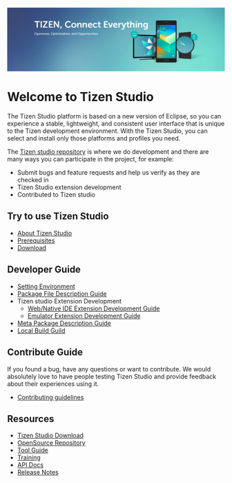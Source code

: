 ![](../../media/tizen-studio/tizen-connect-everything.jpg)

# Welcome to Tizen Studio
The Tizen Studio platform is based on a new version of Eclipse, so you can experience a stable, lightweight, and consistent user interface that is unique to the Tizen development environment. With the Tizen Studio, you can select and install only those platforms and profiles you need.

The [Tizen studio repository](https://review.tizen.org/gerrit/#) is where we do development and there are many ways you can participate in the project, for example:
- Submit bugs and feature requests and help us verify as they are checked in
- Tizen Studio extension development
- Contributed to Tizen studio

## Try to use Tizen Studio

- [About Tizen Studio](https://developer.tizen.org/development/tizen-studio)
- [Prerequisites](environment.md#setting-up-tizen-studio-installation-environment)
- [Download](https://developer.tizen.org/development/tizen-studio/download)

## Developer Guide

- [Setting Environment](environment.md)
- [Package File Description Guide](package-file-desc-guide.md)
- Tizen studio Extension Development
    - [Web/Native IDE Extension Development Guide](web-extension-guide.md)
    - [Emulator Extension Development Guide](emulator-extension-guide.md)
- [Meta Package Description Guide](meta-package.md)
- [Local Build Guild](local-build.md)


## Contribute Guide

If you found a bug, have any questions or want to contribute. 
We would absolutely love to have people testing Tizen Studio and provide feedback about their experiences using it.

- [Contributing guidelines](contribute-gerrit.md)

## Resources
- [Tizen Studio Download](https://developer.tizen.org/development/tizen-studio/download)
- [OpenSource Repository](https://review.tizen.org/gerrit/#/)
- [Tool Guide](https://developer.tizen.org/development/tizen-studio/native-tools) 
- [Training](https://developer.tizen.org/development/training/overview)
- [API Docs](https://developer.tizen.org/development/api-references/native-application)
- [Release Notes](https://developer.tizen.org/development/tizen-studio/download/release-notes)


